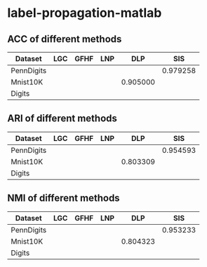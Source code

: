 # label-propagation-matlab

## ACC of different methods 
| Dataset          |           LGC     |  GFHF       |   LNP    | DLP       | SIS             |
|------------------|-------------------|------------ |----------|-----------|-----------------|
| PennDigits       |                   |             |          |           |    0.979258     |
| Mnist10K         |                   |             |          | 0.905000  |          |
| Digits           |                   |             |          |           |          |


## ARI of different methods 

| Dataset          |           LGC         |  GFHF             |   LNP      | DLP | SIS  |
|------------------|-------------------|---------------------- |-----------------|-----------------|-----------------|
| PennDigits       |                   |                      |                  |      |          0.954593|
| Mnist10K         |                   |             |          | 0.803309  |          |
| Digits        |                   |                      |                  |

## NMI of different methods 
| Dataset          |           LGC         |  GFHF             |   LNP      | DLP | SIS  |
|------------------|-------------------|---------------------- |-----------------|-----------------|-----------------|
| PennDigits       |                   |                      |                  |      |          0.953233|
| Mnist10K         |                   |             |          | 0.804323  |          |
| Digits        |                   |                      |                  |
